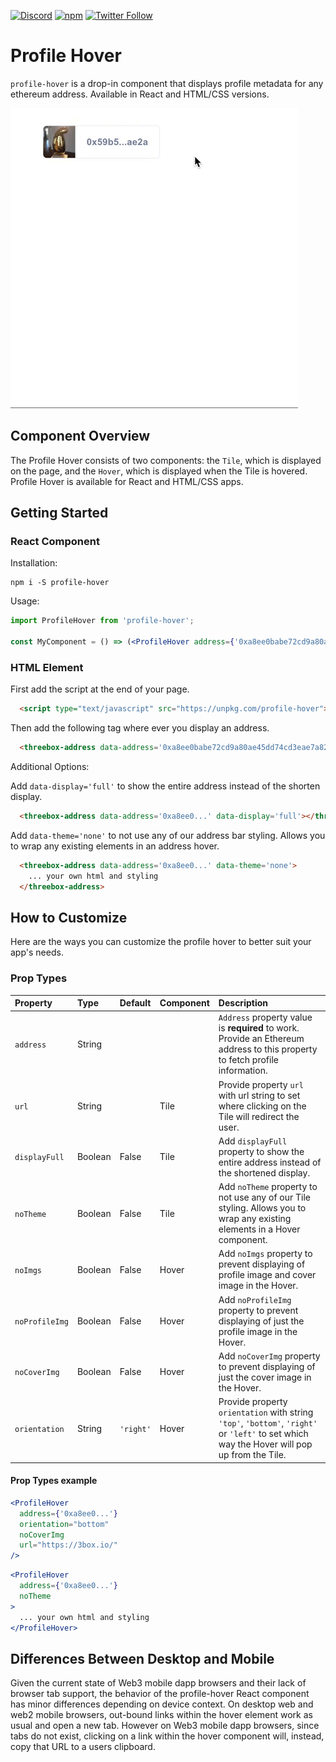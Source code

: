 [![Discord](https://img.shields.io/discord/484729862368526356.svg?style=for-the-badge)](https://discordapp.com/invite/Z3f3Cxy)
[![npm](https://img.shields.io/npm/v/profile-hover.svg?style=for-the-badge)](https://www.npmjs.com/package/profile-hover)
[![Twitter Follow](https://img.shields.io/twitter/follow/3boxdb.svg?style=for-the-badge&label=Twitter)](https://twitter.com/3boxdb)

# Profile Hover

`profile-hover` is a drop-in component that displays profile metadata for any ethereum address. Available in React and HTML/CSS versions.

![Profile Hover](./example/profile-hover.gif)


## Component Overview
The Profile Hover consists of two components: the `Tile`, which is displayed on the page, and the `Hover`, which is displayed when the Tile is hovered. Profile Hover is available for React and HTML/CSS apps.

## Getting Started

### React Component
Installation:

```shell
npm i -S profile-hover
```

Usage:

```jsx
import ProfileHover from 'profile-hover';

const MyComponent = () => (<ProfileHover address={'0xa8ee0babe72cd9a80ae45dd74cd3eae7a82fd5d1'} />);
```

### HTML Element

First add the script at the end of your page.

```html
  <script type="text/javascript" src="https://unpkg.com/profile-hover"></script>
```

Then add the following tag where ever you display an address.

```html
  <threebox-address data-address='0xa8ee0babe72cd9a80ae45dd74cd3eae7a82fd5d1'></threebox-address>
```

Additional Options:

Add `data-display='full'` to show the entire address instead of the shorten display.

```html
  <threebox-address data-address='0xa8ee0...' data-display='full'></threebox-address>
```

Add `data-theme='none'` to not use any of our address bar styling. Allows you to wrap any existing elements in an address hover.

```html
  <threebox-address data-address='0xa8ee0...' data-theme='none'>
    ... your own html and styling
  </threebox-address>
```

## How to Customize
Here are the ways you can customize the profile hover to better suit your app's needs.

### Prop Types

| Property | Type          | Default  | Component    | Description |
| :-------------------------------- | :-------------------------------------------------------- | :------------------------------------------------------------------------------------------------------------- | :------------------------------------------------------ | :--------------------------------------------------------------------------------------------------------------------------------------------------------------------------------------------------------------------------------------------------------------------------------------------------------------------------------------------------------------------------------------------------------------- |
| `address`    | String        |    |     | `Address` property value is **required** to work.  Provide an Ethereum address to this property to fetch profile information. |
| `url`    | String       |   | Tile    | Provide property `url` with url string to set where clicking on the Tile will redirect the user.|
| `displayFull`    | Boolean        | False   | Tile    | Add `displayFull` property to show the entire address instead of the shortened display.|
| `noTheme`    | Boolean       |  False   | Tile    | Add `noTheme` property to not use any of our Tile styling. Allows you to wrap any existing elements in a Hover component.                                                                                                                                                                                                                                                                                                             |
| `noImgs`    | Boolean        | False   | Hover    | Add `noImgs` property to prevent displaying of profile image and cover image in the Hover.                                                                                                                    |
| `noProfileImg`    | Boolean       |  False   | Hover    | Add `noProfileImg` property to prevent displaying of just the profile image in the Hover. |
| `noCoverImg`    | Boolean       |  False   | Hover    | Add `noCoverImg` property to prevent displaying of just the cover image in the Hover. |
| `orientation`    | String       |  `'right'`   | Hover    | Provide property `orientation` with string `'top'`, `'bottom'`, `'right'` or `'left'` to set which way the Hover will pop up from the Tile.|

#### Prop Types example
```jsx
<ProfileHover 
  address={'0xa8ee0...'}
  orientation="bottom"
  noCoverImg
  url="https://3box.io/"
/>
```
```jsx
<ProfileHover 
  address={'0xa8ee0...'} 
  noTheme
>
  ... your own html and styling
</ProfileHover>
```

## Differences Between Desktop and Mobile
Given the current state of Web3 mobile dapp browsers and their lack of browser tab support, the behavior of the profile-hover React component has minor differences depending on device context. On desktop web and web2 mobile browsers, out-bound links within the hover element work as usual and open a new tab. However on Web3 mobile dapp browsers, since tabs do not exist, clicking on a link within the hover component will, instead, copy that URL to a users clipboard.

